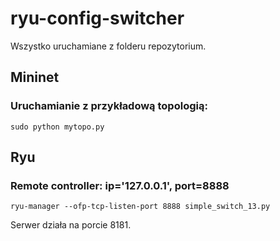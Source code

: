 # ryu-config-switcher


Wszystko uruchamiane z folderu repozytorium.


## Mininet

### Uruchamianie z przykładową topologią:


`sudo python mytopo.py`


## Ryu

### Remote controller: ip='127.0.0.1', port=8888


`ryu-manager --ofp-tcp-listen-port 8888 simple_switch_13.py`


Serwer działa na porcie 8181.

